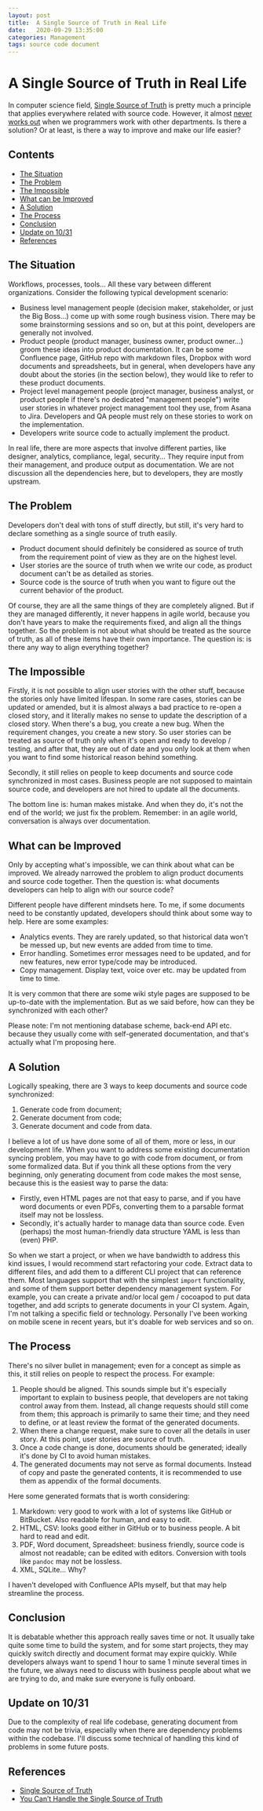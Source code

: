 ```yaml
---
layout: post
title:  A Single Source of Truth in Real Life
date:   2020-09-29 13:35:00
categories: Management
tags: source code document
---
```


# A Single Source of Truth in Real Life

In computer science field, [Single Source of Truth](https://en.wikipedia.org/wiki/Single_source_of_truth) is pretty much a principle that applies everywhere related with source code. However, it almost [never works out](https://community.aras.com/b/english/posts/you-can-t-handle-the-single-source-of-truth) when we programmers work with other departments. Is there a solution? Or at least, is there a way to improve and make our life easier?

<!-- START doctoc generated TOC please keep comment here to allow auto update -->
<!-- DON'T EDIT THIS SECTION, INSTEAD RE-RUN doctoc TO UPDATE -->
## Contents

- [The Situation](#the-situation)
- [The Problem](#the-problem)
- [The Impossible](#the-impossible)
- [What can be Improved](#what-can-be-improved)
- [A Solution](#a-solution)
- [The Process](#the-process)
- [Conclusion](#conclusion)
- [Update on 10/31](#update-on-1031)
- [References](#references)

<!-- END doctoc generated TOC please keep comment here to allow auto update -->

## The Situation

Workflows, processes, tools... All these vary between different organizations. Consider the following typical development scenario:

- Business level management people (decision maker, stakeholder, or just the Big Boss...) come up with some rough business vision. There may be some brainstorming sessions and so on, but at this point, developers are generally not involved.
- Product people (product manager, business owner, product owner...) groom these ideas into product documentation. It can be some Confluence page, GitHub repo with markdown files, Dropbox with word documents and spreadsheets, but in general, when developers have any doubt about the stories (in the section below), they would like to refer to these product documents.
- Project level management people (project manager, business analyst, or product people if there's no dedicated "management people") write user stories in whatever project management tool they use, from Asana to Jira. Developers and QA people must rely on these stories to work on the implementation.
- Developers write source code to actually implement the product.

In real life, there are more aspects that involve different parties, like designer, analytics, compliance, legal, security... They require input from their management, and produce output as documentation. We are not discussion all the dependencies here, but to developers, they are mostly upstream.

## The Problem

Developers don't deal with tons of stuff directly, but still, it's very hard to declare something as a single source of truth easily.

- Product document should definitely be considered as source of truth from the requirement point of view as they are on the highest level.
- User stories are the source of truth when we write our code, as product document can't be as detailed as stories.
- Source code is the source of truth when you want to figure out the current behavior of the product.

Of course, they are all the same things of they are completely aligned. But if they are managed differently, it never happens in agile world, because you don't have years to make the requirements fixed, and align all the things together. So the problem is not about what should be treated as the source of truth, as all of these items have their own importance. The question is: is there any way to align everything together?

## The Impossible

Firstly, it is not possible to align user stories with the other stuff, because the stories only have limited lifespan. In some rare cases, stories can be updated or amended, but it is almost always a bad practice to re-open a closed story, and it literally makes no sense to update the description of a closed story. When there's a bug, you create a new bug. When the requirement changes, you create a new story. So user stories can be treated as source of truth only when it's open and ready to develop / testing, and after that, they are out of date and you only look at them when you want to find some historical reason behind something.

Secondly, it still relies on people to keep documents and source code synchronized in most cases. Business people are not supposed to maintain source code, and developers are not hired to update all the documents.

The bottom line is: human makes mistake. And when they do, it's not the end of the world; we just fix the problem. Remember: in an agile world, conversation is always over documentation.

## What can be Improved

Only by accepting what's impossible, we can think about what can be improved. We already narrowed the problem to align product documents and source code together. Then the question is: what documents developers can help to align with our source code?

Different people have different mindsets here. To me, if some documents need to be constantly updated, developers should think about some way to help. Here are some examples:

- Analytics events. They are rarely updated, so that historical data won't be messed up, but new events are added from time to time.
- Error handling. Sometimes error messages need to be updated, and for new features, new error type/code may be introduced.
- Copy management. Display text, voice over etc. may be updated from time to time.

It is very common that there are some wiki style pages are supposed to be up-to-date with the implementation. But as we said before, how can they be synchronized with each other?

Please note: I'm not mentioning database scheme, back-end API etc. because they usually come with self-generated documentation, and that's actually what I'm proposing here.

## A Solution

Logically speaking, there are 3 ways to keep documents and source code synchronized:

1. Generate code from document;
2. Generate document from code;
3. Generate document and code from data.

I believe a lot of us have done some of all of them, more or less, in our development life. When you want to address some existing documentation syncing problem, you may have to go with code from document, or from some formalized data. But if you think all these options from the very beginning, only generating document from code makes the most sense, because this is the easiest way to parse the data:

- Firstly, even HTML pages are not that easy to parse, and if you have word documents or even PDFs, converting them to a parsable format itself may not be lossless. 
- Secondly, it's actually harder to manage data than source code. Even (perhaps) the most human-friendly data structure YAML is less than (even) PHP.

So when we start a project, or when we have bandwidth to address this kind issues, I would recommend start refactoring your code. Extract data to different files, and add them to a different CLI project that can reference them. Most languages support that with the simplest `import` functionality, and some of them support better dependency management system. For example, you can create a private and/or local gem / cocoapod to put data together, and add scripts to generate documents in your CI system. Again, I'm not talking a specific field or technology. Personally I've been working on mobile scene in recent years, but it's doable for web services and so on.

## The Process

There's no silver bullet in management; even for a concept as simple as this, it still relies on people to respect the process. For example:

1. People should be aligned. This sounds simple but it's especially important to explain to business people, that developers are not taking control away from them. Instead, all change requests should still come from them; this approach is primarily to same their time; and they need to define, or at least review the format of the generated documents.
2. When there a change request, make sure to cover all the details in user story. At this point, user stories are source of truth.
3. Once a code change is done, documents should be generated; ideally it's done by CI to avoid human mistakes.
4. The generated documents may not serve as formal documents. Instead of copy and paste the generated contents, it is recommended to use them as appendix of the formal documents.

Here some generated formats that is worth considering:

1. Markdown: very good to work with a lot of systems like GitHub or BitBucket. Also readable for human, and easy to edit.
2. HTML, CSV: looks good either in GitHub or to business people. A bit hard to read and edit.
3. PDF, Word document, Spreadsheet: business friendly, source code is almost not readable; can be edited with editors. Conversion with tools like `pandoc` may not be lossless.
4. XML, SQLite... Why?

I haven't developed with Confluence APIs myself, but that may help streamline the process.

## Conclusion

It is debatable whether this approach really saves time or not. It usually take quite some time to build the system, and for some start projects, they may quickly switch directly and document format may expire quickly. While developers always want to spend 1 hour to same 1 minute several times in the future, we always need to discuss with business people about what we are trying to do, and make sure everyone is fully onboard.

## Update on 10/31

Due to the complexity of real life codebase, generating document from code may not be trivia, especially when there are dependency problems within the codebase. I'll discuss some technical of handling this kind of problems in some future posts.

## References

- [Single Source of Truth](https://en.wikipedia.org/wiki/Single_source_of_truth)
- [You Can’t Handle the Single Source of Truth](https://community.aras.com/b/english/posts/you-can-t-handle-the-single-source-of-truth)
